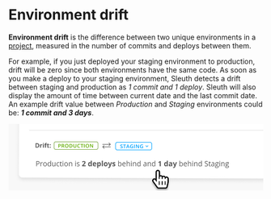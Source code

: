 # Environment drift

**Environment drift** is the difference between two unique environments in a [project](../projects/), measured in the number of commits and deploys between them. 

For example, if you just deployed your staging environment to production, drift will be zero since both environments have the same code. As soon as you make a deploy to your staging environment, Sleuth detects a drift between staging and production as _1 commit and 1 deploy_. Sleuth will also display the amount of time between current date and the last commit date. An example drift value between _Production_ and _Staging_ environments could be: _**1 commit and 3 days**_. 

![](../../.gitbook/assets/601240a2c9c85723b9640809_environments-drift.png)



